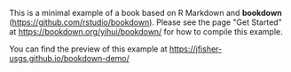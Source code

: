 This is a minimal example of a book based on R Markdown and **bookdown** (https://github.com/rstudio/bookdown). Please see the page "Get Started" at https://bookdown.org/yihui/bookdown/ for how to compile this example.

You can find the preview of this example at https://jfisher-usgs.github.io/bookdown-demo/
